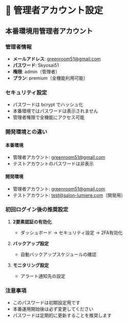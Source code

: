 # 🔐 管理者アカウント設定

## 本番環境用管理者アカウント

### 管理者情報
- **メールアドレス**: greenroom51@gmail.com
- **パスワード**: Skyosai51
- **権限**: admin（管理者）
- **プラン**: premium（全機能利用可能）

### セキュリティ設定
- パスワードは bcrypt でハッシュ化
- 本番環境ではパスワードは表示されません
- 管理者権限で全機能にアクセス可能

### 開発環境との違い

#### 本番環境
- 管理者アカウント: greenroom51@gmail.com
- テストアカウントのパスワードは非表示

#### 開発環境
- 管理者アカウント: greenroom51@gmail.com
- テストアカウント: test@salon-lumiere.com（開発用）

### 初回ログイン後の推奨設定

1. **2要素認証の有効化**
   - ダッシュボード → セキュリティ設定 → 2FA有効化

2. **バックアップ設定**
   - 自動バックアップスケジュールの確認

3. **モニタリング設定**
   - アラート通知先の設定

### 注意事項
- このパスワードは初期設定用です
- 本番運用開始後は必ず変更してください
- パスワードは定期的に更新することを推奨します
